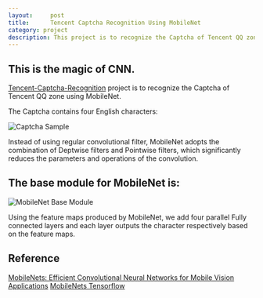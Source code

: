 ```yaml
---
layout:     post
title:      Tencent Captcha Recognition Using MobileNet
category: project
description: This project is to recognize the Captcha of Tencent QQ zone.
---
```


## This is the magic of CNN.

[Tencent-Captcha-Recognition][1] project is to recognize the Captcha of Tencent QQ zone using MobileNet.

The Captcha contains four English characters:

![Captcha Sample](http://bohaohan.github.io/images/projects/cap_sample.png)

Instead of using regular convolutional filter, MobileNet adopts the combination of Deptwise filters
and Pointwise filters, which significantly reduces the parameters and operations of the convolution.


## The base module for MobileNet is:
![MobileNet Base Module](http://bohaohan.github.io/images/projects/mobilenet.png)

Using the feature maps produced by MobileNet, we add four parallel Fully connected layers and each layer outputs
the character respectively based on the feature maps.


## Reference
[MobileNets: Efficient Convolutional Neural Networks for Mobile Vision Applications](https://arxiv.org/abs/1704.04861)
[MobileNets Tensorflow](https://github.com/Zehaos/MobileNet)






  [1]: https://github.com/bohaohan/Tencent-Captcha-Recognition





  
